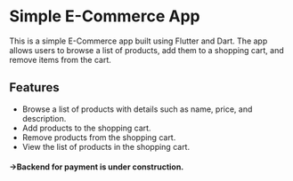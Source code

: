 # Simple E-Commerce App

This is a simple E-Commerce app built using Flutter and Dart. The app allows users to browse a list of products, add them to a shopping cart, and remove items from the cart.

## Features

- Browse a list of products with details such as name, price, and description.
- Add products to the shopping cart.
- Remove products from the shopping cart.
- View the list of products in the shopping cart.

#### ->Backend for payment is under construction.

